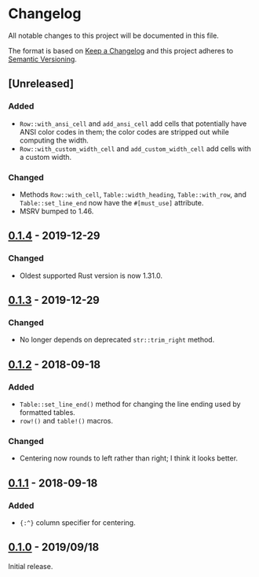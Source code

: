 # Changelog

All notable changes to this project will be documented in this file.

The format is based on [Keep a Changelog] and this project adheres to
[Semantic Versioning].

[Keep a Changelog]: http://keepachangelog.com/en/1.0.0/
[Semantic Versioning]: http://semver.org/spec/v2.0.0.html

## [Unreleased]

### Added
- `Row::with_ansi_cell` and `add_ansi_cell` add cells that potentially have
  ANSI color codes in them; the color codes are stripped out while computing
  the width.
- `Row::with_custom_width_cell` and `add_custom_width_cell` add cells with a
  custom width.

### Changed
- Methods `Row::with_cell`, `Table::width_heading`,
`Table::with_row`, and `Table::set_line_end` now have the
`#[must_use]` attribute.
- MSRV bumped to 1.46.

## [0.1.4] - 2019-12-29

### Changed
- Oldest supported Rust version is now 1.31.0.

## [0.1.3] - 2019-12-29

### Changed
- No longer depends on deprecated `str::trim_right` method.

## [0.1.2] - 2018-09-18

### Added
- `Table::set_line_end()` method for changing the line ending used by
formatted tables.
- `row!()` and `table!()` macros.

### Changed
- Centering now rounds to left rather than right; I think it looks better.

## [0.1.1] - 2018-09-18

### Added
- `{:^}` column specifier for centering.

## [0.1.0] - 2019/09/18

Initial release.

[0.1.0]: https://github.com/tov/tabular-rs/releases/tag/0.1.0
[0.1.1]: https://github.com/tov/tabular-rs/releases/tag/0.1.1
[0.1.2]: https://github.com/tov/tabular-rs/releases/tag/0.1.2
[0.1.3]: https://github.com/tov/tabular-rs/releases/tag/0.1.3
[0.1.4]: https://github.com/tov/tabular-rs/releases/tag/0.1.4
